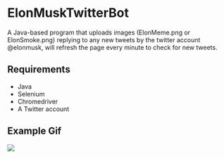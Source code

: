 # ElonMuskTwitterBot
A Java-based program that uploads images (ElonMeme.png or ElonSmoke.png) replying to any new tweets by the twitter account @elonmusk, will refresh the page every minute to check for new tweets.
## Requirements
- Java
- Selenium
- Chromedriver
- A Twitter account
## Example Gif
![](https://i.imgur.com/9chojWO.gif)
